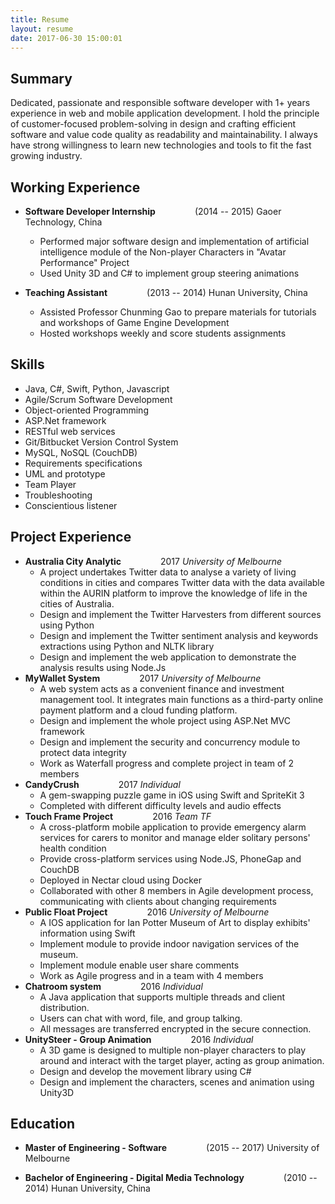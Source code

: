 ```yaml
---
title: Resume
layout: resume
date: 2017-06-30 15:00:01
---
```



## __Summary__
Dedicated, passionate and responsible software developer with 1+ years experience in web and mobile application development. I hold the principle of customer-focused problem-solving in design and crafting efficient software and value code quality as readability and maintainability. I always have strong willingness to learn new technologies and tools to fit the fast growing industry.

## __Working Experience__

* __Software Developer Internship__   &nbsp;&nbsp;&nbsp;&nbsp;&nbsp;&nbsp;&nbsp;&nbsp;&nbsp;&nbsp;&nbsp;&nbsp;&nbsp;&nbsp;  (2014 -- 2015)
  Gaoer Technology, China
  * Performed major software design and implementation of artificial intelligence module of the Non-player Characters in "Avatar Performance" Project
  * Used Unity 3D and C# to implement group steering animations


* __Teaching Assistant__   &nbsp;&nbsp;&nbsp;&nbsp;&nbsp;&nbsp;&nbsp;&nbsp;&nbsp;&nbsp;&nbsp;&nbsp;&nbsp;&nbsp;  (2013 -- 2014)
  Hunan University, China
  * Assisted Professor Chunming Gao to prepare materials for tutorials and workshops of Game Engine Development
  * Hosted workshops weekly and score students assignments

## __Skills__
* Java, C#, Swift, Python, Javascript 
* Agile/Scrum Software Development 
* Object-oriented Programming 
* ASP.Net framework
* RESTful web services
* Git/Bitbucket Version Control System 
* MySQL, NoSQL (CouchDB) 
* Requirements specifications
* UML and prototype
* Team Player
* Troubleshooting
* Conscientious listener

## __Project Experience__

* __Australia City Analytic__ &nbsp;&nbsp;&nbsp;&nbsp;&nbsp;&nbsp;&nbsp;&nbsp;&nbsp;&nbsp;&nbsp;&nbsp;&nbsp;&nbsp; 2017
  _University of Melbourne_ 
  * A project undertakes Twitter data to analyse a variety of living conditions in cities and compares Twitter data with the data available within the AURIN platform to improve the knowledge of life in the cities of Australia.
  * Design and implement the Twitter Harvesters from different sources using Python
  * Design and implement the Twitter sentiment analysis and keywords extractions using Python and NLTK library
  * Design and implement the web application to demonstrate the analysis results using Node.Js
&nbsp;
* __MyWallet System__ &nbsp;&nbsp;&nbsp;&nbsp;&nbsp;&nbsp;&nbsp;&nbsp;&nbsp;&nbsp;&nbsp;&nbsp;&nbsp;&nbsp; 2017
  _University of Melbourne_ 
  * A web system acts as a convenient finance and investment management tool. It integrates main functions as a third-party online payment platform and a cloud funding platform.
  * Design and implement the whole project using ASP.Net MVC framework
  * Design and implement the security and concurrency module to protect data integrity
  * Work as Waterfall progress and complete project in team of 2 members
&nbsp;
* __CandyCrush__ &nbsp;&nbsp;&nbsp;&nbsp;&nbsp;&nbsp;&nbsp;&nbsp;&nbsp;&nbsp;&nbsp;&nbsp;&nbsp;&nbsp; 2017
  _Individual_ 
  * A gem-swapping puzzle game in iOS using Swift and SpriteKit 3 
  * Completed with different difficulty levels and audio effects
&nbsp;
* __Touch Frame Project__ &nbsp;&nbsp;&nbsp;&nbsp;&nbsp;&nbsp;&nbsp;&nbsp;&nbsp;&nbsp;&nbsp;&nbsp;&nbsp;&nbsp; 2016
  _Team TF_ 
  * A cross-platform mobile application to provide emergency alarm services for carers to monitor and manage elder solitary persons' health condition
  * Provide cross-platform services using Node.JS, PhoneGap and CouchDB
  * Deployed in Nectar cloud using Docker
  * Collaborated with other 8 members in Agile development process, communicating with clients about changing requirements
&nbsp;
* __Public Float Project__ &nbsp;&nbsp;&nbsp;&nbsp;&nbsp;&nbsp;&nbsp;&nbsp;&nbsp;&nbsp;&nbsp;&nbsp;&nbsp;&nbsp; 2016
  _University of Melbourne_ 
  * A IOS application for Ian Potter Museum of Art to display exhibits' information using Swift 
  * Implement module to provide indoor navigation services of the museum.
  * Implement module enable user share comments
  * Work as Agile progress and in a team with 4 members
  &nbsp;
* __Chatroom system__ &nbsp;&nbsp;&nbsp;&nbsp;&nbsp;&nbsp;&nbsp;&nbsp;&nbsp;&nbsp;&nbsp;&nbsp;&nbsp;&nbsp; 2016
  _Individual_ 
  * A Java application that supports multiple threads and client distribution. 
  * Users can chat with word, file, and group talking.
  * All messages are transferred encrypted in the secure connection.
  &nbsp;
* __UnitySteer - Group Animation__ &nbsp;&nbsp;&nbsp;&nbsp;&nbsp;&nbsp;&nbsp;&nbsp;&nbsp;&nbsp;&nbsp;&nbsp;&nbsp;&nbsp; 2016
  _Individual_ 
  * A 3D game is designed to multiple non-player characters to play around and interact with the target player, acting as group animation.
  * Design and develop the movement library using C#
  * Design and implement the characters, scenes and animation using Unity3D


## __Education__

* __Master of Engineering - Software__   &nbsp;&nbsp;&nbsp;&nbsp;&nbsp;&nbsp;&nbsp;&nbsp;&nbsp;&nbsp;&nbsp;&nbsp;&nbsp;&nbsp;  (2015 -- 2017)
    University of Melbourne

* __Bachelor of Engineering - Digital Media Technology__  &nbsp;&nbsp;&nbsp;&nbsp;&nbsp;&nbsp;&nbsp;&nbsp;&nbsp;&nbsp;&nbsp;&nbsp;&nbsp;&nbsp;  (2010 -- 2014)
  Hunan University, China
